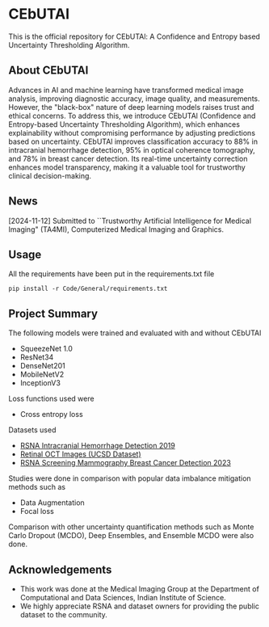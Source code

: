 # CEbUTAl
This is the official repository for CEbUTAl: A Confidence and Entropy based Uncertainty Thresholding Algorithm.

## About CEbUTAl
Advances in AI and machine learning have transformed medical image analysis, improving diagnostic accuracy, image quality, and measurements. However, the "black-box" nature of deep learning models raises trust and ethical concerns. To address this, we introduce CEbUTAl (Confidence and Entropy-based Uncertainty Thresholding Algorithm), which enhances explainability without compromising performance by adjusting predictions based on uncertainty. CEbUTAl improves classification accuracy to 88% in intracranial hemorrhage detection, 95% in optical coherence tomography, and 78% in breast cancer detection. Its real-time uncertainty correction enhances model transparency, making it a valuable tool for trustworthy clinical decision-making.

## News
[2024-11-12] Submitted to ``Trustworthy Artificial Intelligence for Medical Imaging" (TA4MI), Computerized Medical Imaging and Graphics.

## Usage

All the requirements have been put in the requirements.txt file

```pip install -r Code/General/requirements.txt```

## Project Summary
The following models were trained and evaluated with and without CEbUTAl
- SqueezeNet 1.0
- ResNet34
- DenseNet201
- MobileNetV2
- InceptionV3

Loss functions used were
- Cross entropy loss

Datasets used
- [RSNA Intracranial Hemorrhage Detection 2019](https://www.kaggle.com/c/rsna-intracranial-hemorrhage-detection/overview)
- [Retinal OCT Images (UCSD Dataset)](https://www.kaggle.com/datasets/paultimothymooney/kermany2018)
- [RSNA Screening Mammography Breast Cancer Detection 2023](https://www.kaggle.com/competitions/rsna-breast-cancer-detection/overview)

Studies were done in comparison with popular data imbalance mitigation methods such as
- Data Augmentation
- Focal loss

Comparison with other uncertainty quantification methods such as Monte Carlo Dropout (MCDO), Deep Ensembles, and Ensemble MCDO were also done.

## Acknowledgements
+ This work was done at the Medical Imaging Group at the Department of Computational and Data Sciences, Indian Institute of Science.
+ We highly appreciate RSNA and dataset owners for providing the public dataset to the community.
